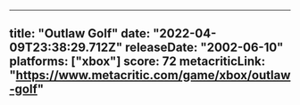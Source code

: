 
---
title: "Outlaw Golf"
date: "2022-04-09T23:38:29.712Z"
releaseDate: "2002-06-10"
platforms: ["xbox"]
score: 72
metacriticLink: "https://www.metacritic.com/game/xbox/outlaw-golf"
---
